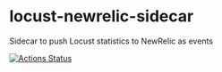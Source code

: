 # locust-newrelic-sidecar

Sidecar to push Locust statistics to NewRelic as events

[![Actions Status](https://github.com/albertowar/locust-newrelic-sidecar/workflows/release/badge.svg)](https://github.com/albertowar/locust-newrelic-sidecar/actions)
